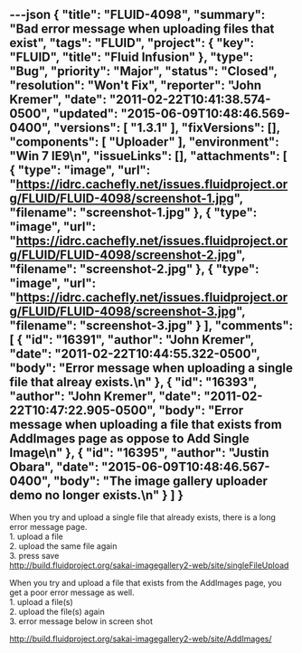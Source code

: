 ---json
{
  "title": "FLUID-4098",
  "summary": "Bad error message when uploading files that exist",
  "tags": "FLUID",
  "project": {
    "key": "FLUID",
    "title": "Fluid Infusion"
  },
  "type": "Bug",
  "priority": "Major",
  "status": "Closed",
  "resolution": "Won't Fix",
  "reporter": "John Kremer",
  "date": "2011-02-22T10:41:38.574-0500",
  "updated": "2015-06-09T10:48:46.569-0400",
  "versions": [
    "1.3.1"
  ],
  "fixVersions": [],
  "components": [
    "Uploader"
  ],
  "environment": "Win 7 IE9\n",
  "issueLinks": [],
  "attachments": [
    {
      "type": "image",
      "url": "https://idrc.cachefly.net/issues.fluidproject.org/FLUID/FLUID-4098/screenshot-1.jpg",
      "filename": "screenshot-1.jpg"
    },
    {
      "type": "image",
      "url": "https://idrc.cachefly.net/issues.fluidproject.org/FLUID/FLUID-4098/screenshot-2.jpg",
      "filename": "screenshot-2.jpg"
    },
    {
      "type": "image",
      "url": "https://idrc.cachefly.net/issues.fluidproject.org/FLUID/FLUID-4098/screenshot-3.jpg",
      "filename": "screenshot-3.jpg"
    }
  ],
  "comments": [
    {
      "id": "16391",
      "author": "John Kremer",
      "date": "2011-02-22T10:44:55.322-0500",
      "body": "Error message when uploading a single file that alreay exists.\n"
    },
    {
      "id": "16393",
      "author": "John Kremer",
      "date": "2011-02-22T10:47:22.905-0500",
      "body": "Error message when uploading a file that exists from AddImages page as oppose to Add Single Image\n"
    },
    {
      "id": "16395",
      "author": "Justin Obara",
      "date": "2015-06-09T10:48:46.567-0400",
      "body": "The image gallery uploader demo no longer exists.\n"
    }
  ]
}
---
When you try and upload a single file that already exists, there is a long error message page.\
1\. upload a file\
2\. upload the same file again\
3\. press save\
<http://build.fluidproject.org/sakai-imagegallery2-web/site/singleFileUpload>

When you try and upload a file that exists from the AddImages page, you get a poor error message as well.\
1\. upload a file(s)\
2\. upload the file(s) again\
3\. error message below in screen shot

<http://build.fluidproject.org/sakai-imagegallery2-web/site/AddImages/>

        